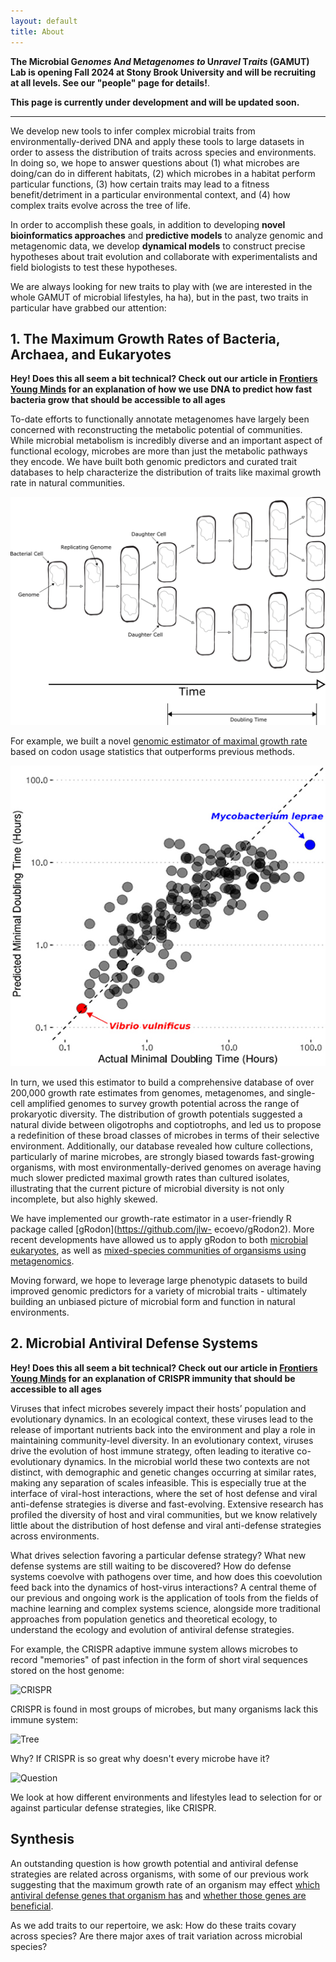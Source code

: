 ```yaml
---
layout: default
title: About
---
```


**The Microbial G*enomes* A*nd* M*etagenomes* *to* U*nravel* T*raits* (GAMUT) Lab is opening Fall 2024 at Stony Brook University and will be recruiting at all levels. See our "people" page for details!**. 

**This page is currently under development and will be updated soon.**

--------------------------------------------------------------------------------

We develop new tools to infer complex microbial traits from environmentally-derived DNA and apply these tools to large datasets in order to assess the distribution of traits across species and environments. In doing so, we hope to answer questions about (1) what microbes are doing/can do in different habitats, (2) which microbes in a habitat perform particular functions, (3) how certain traits may lead to a fitness benefit/detriment in a particular environmental context, and (4) how complex traits evolve across the tree of life.

In order to accomplish these goals, in addition to developing **novel bioinformatics approaches** and **predictive models** to analyze genomic and metagenomic data, we develop **dynamical models** to construct precise hypotheses about trait evolution and collaborate with experimentalists and field biologists to test these hypotheses.

We are always looking for new traits to play with (we are interested in the whole GAMUT of microbial lifestyles, ha ha), but in the past, two traits in particular have grabbed our attention:

## 1. The Maximum Growth Rates of Bacteria, Archaea, and Eukaryotes

**Hey! Does this all seem a bit technical? Check out our article in [Frontiers Young Minds](https://kids.frontiersin.org/article/10.3389/frym.2022.714713) for an explanation of how we use DNA to predict how fast bacteria grow that should be accessible to all ages**

To-date efforts to functionally annotate metagenomes have largely been concerned with reconstructing 
the metabolic potential of communities. While microbial metabolism is incredibly diverse and
an important aspect of functional ecology, microbes are more than just the metabolic pathways
they encode. We have built both genomic predictors and curated trait
databases to help characterize the distribution of
traits like maximal growth rate in natural communities. 

![Maximum Growth Rate](/img/fym_growth_doublingtime.png)

For example, we built a novel [genomic
estimator of maximal growth rate](https://doi.org/10.1073/pnas.2016810118) based on codon usage statistics that outperforms previous methods. 

![gRodon](/img/growth.jpg)

In turn, we used this estimator to
build a comprehensive database of over 200,000 growth rate estimates from genomes,
metagenomes, and single-cell amplified genomes to survey growth potential across the
range of prokaryotic diversity. The distribution of growth potentials suggested a natural divide
between oligotrophs and coptiotrophs, and led us to propose a redefinition of these broad classes of
microbes in terms of their selective environment. Additionally, our database revealed how culture
collections, particularly of marine microbes, are strongly biased towards fast-growing organisms,
with most environmentally-derived genomes on average having much slower predicted maximal
growth rates than cultured isolates, illustrating that the current picture of microbial diversity is
not only incomplete, but also highly skewed. 

We have implemented our growth-rate estimator in a user-friendly R package called [gRodon](https://github.com/jlw-
ecoevo/gRodon2). More recent developments have allowed us to apply gRodon to both
[microbial eukaryotes](https://doi.org/10.1101/2021.10.15.464604), as well as [mixed-species communities of organsisms using metagenomics](https://doi.org/10.1101/2022.04.12.488109).

Moving forward, we hope to leverage large phenotypic datasets to build improved
genomic predictors for a variety of microbial traits - ultimately building an unbiased picture of
microbial form and function in natural environments.

## 2. Microbial Antiviral Defense Systems

**Hey! Does this all seem a bit technical? Check out our article in [Frontiers Young Minds](https://kids.frontiersin.org/article/10.3389/frym.2019.00102) for an explanation of CRISPR immunity that should be accessible to all ages**

Viruses that infect microbes severely impact their hosts’ population and evolutionary dynamics. In an
ecological context, these viruses lead to the release of important nutrients back into the environment and
play a role in maintaining community-level diversity. In an evolutionary context, viruses drive the evolution
of host immune strategy, often leading to iterative co-evolutionary dynamics. In the microbial world these
two contexts are not distinct, with demographic and genetic changes occurring at similar rates, making
any separation of scales infeasible. This is especially true at the interface of viral-host interactions, where
the set of host defense and viral anti-defense strategies is diverse and fast-evolving. Extensive research has
profiled the diversity of host and viral communities, but we know relatively little about the distribution of
host defense and viral anti-defense strategies across environments. 

What drives selection favoring a particular defense strategy? What new defense systems are still waiting to
be discovered? How do defense systems coevolve with pathogens over time, and how does this coevolution
feed back into the dynamics of host-virus interactions? A central theme of our previous and ongoing
work is the application of tools from the fields of machine learning and complex systems science, alongside
more traditional approaches from population genetics and theoretical ecology, to understand the ecology and
evolution of antiviral defense strategies.

For example, the CRISPR adaptive immune system allows microbes to record "memories" of past infection in the form of short viral sequences stored on the host genome:

![CRISPR](/img/crispr.jpg)

CRISPR is found in most groups of microbes, but many organisms lack this immune system:

![Tree](/img/tree.jpg)

Why? If CRISPR is so great why doesn't every microbe have it?

![Question](/img/question.jpg)

We look at how different environments and lifestyles lead to selection for or against particular defense strategies, like CRISPR.

## Synthesis

An outstanding question is how growth potential and antiviral defense strategies are related across organisms, with some of our previous work suggesting that the maximum growth rate of an organism may effect [which antiviral defense genes that organism has](https://doi.org/10.1073/pnas.2016810118) and [whether those genes are beneficial](https://doi.org/10.1098/rspb.2021.1555).

As we add traits to our repertoire, we ask: How do these traits covary across species? Are there major axes of trait variation across microbial species?
